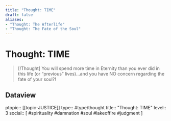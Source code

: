 ```yaml
---
title: "Thought: TIME"
draft: false
aliases:
- "Thought: The Afterlife"
- "Thought: The Fate of the Soul"
---
```

# Thought: TIME
> [!Thought]
> You will spend more time in Eternity than you ever did in this life (or “previous” lives)…and you have NO concern regarding the fate of your soul?!

## Dataview
ptopic:: [[topic-JUSTICE]]
type:: #type/thought
title:: "Thought: TIME"
level:: 3
social:: [ #spirituality #damnation #soul #lakeoffire #judgment ]